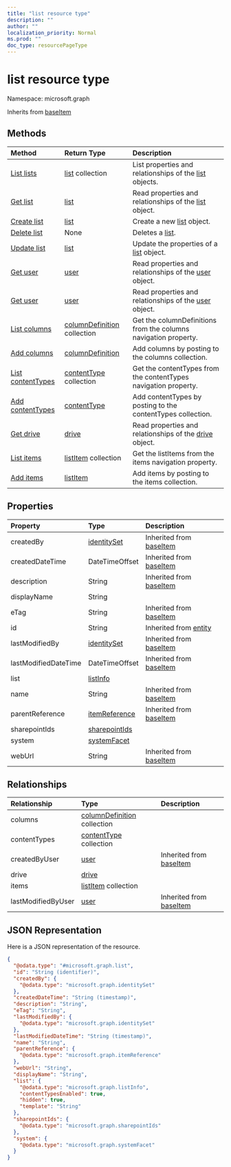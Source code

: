 ```yaml
---
title: "list resource type"
description: ""
author: ""
localization_priority: Normal
ms.prod: ""
doc_type: resourcePageType
---
```


# list resource type


Namespace: microsoft.graph




Inherits from [baseItem](../resources/baseitem.md)

## Methods
|Method|Return Type|Description|
|:---|:---|:---|
|[List lists](../api/list-list.md)|[list](../resources/list.md) collection|List properties and relationships of the [list](../resources/list.md) objects.|
|[Get list](../api/list-get.md)|[list](../resources/list.md)|Read properties and relationships of the [list](../resources/list.md) object.|
|[Create list](../api/list-create.md)|[list](../resources/list.md)|Create a new [list](../resources/list.md) object.|
|[Delete list](../api/list-delete.md)|None|Deletes a [list](../resources/list.md).|
|[Update list](../api/list-update.md)|[list](../resources/list.md)|Update the properties of a [list](../resources/list.md) object.|
|[Get user](../api/user-get.md)|[user](../resources/user.md)|Read properties and relationships of the [user](../resources/user.md) object.|
|[Get user](../api/user-get.md)|[user](../resources/user.md)|Read properties and relationships of the [user](../resources/user.md) object.|
|[List columns](../api/list-list-columns.md)|[columnDefinition](../resources/columndefinition.md) collection|Get the columnDefinitions from the columns navigation property.|
|[Add columns](../api/list-post-columns.md)|[columnDefinition](../resources/columndefinition.md)|Add columns by posting to the columns collection.|
|[List contentTypes](../api/list-list-contenttypes.md)|[contentType](../resources/contenttype.md) collection|Get the contentTypes from the contentTypes navigation property.|
|[Add contentTypes](../api/list-post-contenttypes.md)|[contentType](../resources/contenttype.md)|Add contentTypes by posting to the contentTypes collection.|
|[Get drive](../api/drive-get.md)|[drive](../resources/drive.md)|Read properties and relationships of the [drive](../resources/drive.md) object.|
|[List items](../api/list-list-items.md)|[listItem](../resources/listitem.md) collection|Get the listItems from the items navigation property.|
|[Add items](../api/list-post-items.md)|[listItem](../resources/listitem.md)|Add items by posting to the items collection.|

## Properties
|Property|Type|Description|
|:---|:---|:---|
|createdBy|[identitySet](../resources/identityset.md)| Inherited from [baseItem](../resources/baseitem.md)|
|createdDateTime|DateTimeOffset| Inherited from [baseItem](../resources/baseitem.md)|
|description|String| Inherited from [baseItem](../resources/baseitem.md)|
|displayName|String||
|eTag|String| Inherited from [baseItem](../resources/baseitem.md)|
|id|String| Inherited from [entity](../resources/entity.md)|
|lastModifiedBy|[identitySet](../resources/identityset.md)| Inherited from [baseItem](../resources/baseitem.md)|
|lastModifiedDateTime|DateTimeOffset| Inherited from [baseItem](../resources/baseitem.md)|
|list|[listInfo](../resources/listinfo.md)||
|name|String| Inherited from [baseItem](../resources/baseitem.md)|
|parentReference|[itemReference](../resources/itemreference.md)| Inherited from [baseItem](../resources/baseitem.md)|
|sharepointIds|[sharepointIds](../resources/sharepointids.md)||
|system|[systemFacet](../resources/systemfacet.md)||
|webUrl|String| Inherited from [baseItem](../resources/baseitem.md)|

## Relationships
|Relationship|Type|Description|
|:---|:---|:---|
|columns|[columnDefinition](../resources/columndefinition.md) collection||
|contentTypes|[contentType](../resources/contenttype.md) collection||
|createdByUser|[user](../resources/user.md)| Inherited from [baseItem](../resources/baseitem.md)|
|drive|[drive](../resources/drive.md)||
|items|[listItem](../resources/listitem.md) collection||
|lastModifiedByUser|[user](../resources/user.md)| Inherited from [baseItem](../resources/baseitem.md)|

## JSON Representation
Here is a JSON representation of the resource.
<!-- {
  "blockType": "resource",
  "keyProperty": "id",
  "@odata.type": "microsoft.graph.list",
  "baseType": "microsoft.graph.baseItem",
  "openType": false
}
-->
``` json
{
  "@odata.type": "#microsoft.graph.list",
  "id": "String (identifier)",
  "createdBy": {
    "@odata.type": "microsoft.graph.identitySet"
  },
  "createdDateTime": "String (timestamp)",
  "description": "String",
  "eTag": "String",
  "lastModifiedBy": {
    "@odata.type": "microsoft.graph.identitySet"
  },
  "lastModifiedDateTime": "String (timestamp)",
  "name": "String",
  "parentReference": {
    "@odata.type": "microsoft.graph.itemReference"
  },
  "webUrl": "String",
  "displayName": "String",
  "list": {
    "@odata.type": "microsoft.graph.listInfo",
    "contentTypesEnabled": true,
    "hidden": true,
    "template": "String"
  },
  "sharepointIds": {
    "@odata.type": "microsoft.graph.sharepointIds"
  },
  "system": {
    "@odata.type": "microsoft.graph.systemFacet"
  }
}
```


